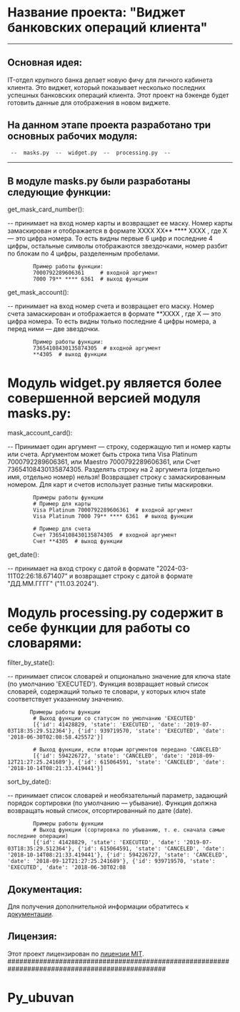 # Название проекта: "Виджет банковских операций клиента"

---
## Основная идея:

IT-отдел крупного банка делает новую фичу для личного кабинета клиента. 
Это виджет, который показывает несколько последних успешных банковских операций клиента. 
Этот проект на бэкенде будет готовить данные для отображения в новом виджете.

## На данном этапе проекта разработано три основных рабочих модуля:
```
 --  masks.py  --  widget.py  --  processing.py  --
```
---
## В модуле masks.py были разработаны следующие функции: 

get_mask_card_number():

 -- принимает на вход номер карты и возвращает ее маску. 
    Номер карты замаскирован и отображается в формате 
    XXXX XX** **** XXXX , где X — это цифра номера. 
    То есть видны первые 6 цифр и последние 4 цифры, 
    остальные символы отображаются звездочками, номер разбит по блокам по 4 цифры, 
    разделенным пробелами. 
```
        Пример работы функции:
        7000792289606361     # входной аргумент
        7000 79** **** 6361  # выход функции
```
get_mask_account():

 -- принимает на вход номер счета и возвращает его маску. 
    Номер счета замаскирован и отображается в формате **XXXX , где X
    — это цифра номера. То есть видны только последние 4 цифры номера, 
    а перед ними — две звездочки. 
```
        Пример работы функции:
        73654108430135874305  # входной аргумент
        **4305  # выход функции
```
# Модуль widget.py является более совершенной версией модуля masks.py:

mask_account_card():

 -- Принимает один аргумент — строку, содержащую тип и номер карты или счета.
    Аргументом может быть строка типа Visa Platinum 7000792289606361, или 
    Maestro 7000792289606361, или Счет 73654108430135874305. 
    Разделять строку на 2 аргумента (отдельно имя, отдельно номер) нельзя!
    Возвращает строку с замаскированным номером. Для карт и счетов использует разные типы маскировки. 
```
        Примеры работы функции
        # Пример для карты
        Visa Platinum 7000792289606361  # входной аргумент
        Visa Platinum 7000 79** **** 6361  # выход функции
```
```
        # Пример для счета
        Счет 73654108430135874305  # входной аргумент
        Счет **4305  # выход функции
```
get_date():

 -- принимает на вход строку с датой в формате "2024-03-11T02:26:18.671407"
    и возвращает строку с датой в формате "ДД.ММ.ГГГГ" ("11.03.2024").
 
# Модуль processing.py содержит в себе функции для работы со словарями:

filter_by_state():

 -- принимает список словарей и опционально значение для ключа state
    (по умолчанию 'EXECUTED'). Функция возвращает новый список словарей, 
    содержащий только те словари, у которых ключ state соответствует указанному значению.
```
       Примеры работы функции
        # Выход функции со статусом по умолчанию 'EXECUTED'
        [{'id': 41428829, 'state': 'EXECUTED', 'date': '2019-07-03T18:35:29.512364'}, {'id': 939719570, 'state': 'EXECUTED', 'date': '2018-06-30T02:08:58.425572'}]
```
```
        # Выход функции, если вторым аргументов передано 'CANCELED'
        [{'id': 594226727, 'state': 'CANCELED', 'date': '2018-09-12T21:27:25.241689'}, {'id': 615064591, 'state': 'CANCELED', 'date': '2018-10-14T08:21:33.419441'}]
```
sort_by_date():

 -- принимает список словарей и необязательный параметр, 
    задающий порядок сортировки (по умолчанию — убывание). Функция должна возвращать 
    новый список, отсортированный по дате (date).
```
        Примеры работы функции
        # Выход функции (сортировка по убыванию, т. е. сначала самые последние операции)
        [{'id': 41428829, 'state': 'EXECUTED', 'date': '2019-07-03T18:35:29.512364'}, {'id': 615064591, 'state': 'CANCELED', 'date': '2018-10-14T08:21:33.419441'}, {'id': 594226727, 'state': 'CANCELED', 'date': '2018-09-12T21:27:25.241689'}, {'id': 939719570, 'state': 'EXECUTED', 'date': '2018-06-30T02:08
```
## Документация:

Для получения дополнительной информации обратитесь к [документации](docs/README.md).

## Лицензия:

Этот проект лицензирован по [лицензии MIT](LICENSE).
################################################################################################
# Py_ubuvan
